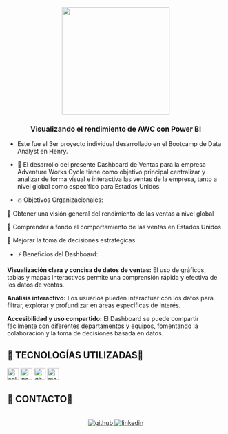 
  
<div align="center">
<img src="https://i.ibb.co/ZWSQX34/AWC-logo.png" align="center" height="" width="250" />
</div>  
  

### <div align="center">Visualizando el rendimiento de AWC con Power BI</div>  
  

- Este fue el 3er proyecto individual desarrollado en el Bootcamp de Data Analyst en Henry.
  
  

- 💯 El desarrollo del presente Dashboard de Ventas para la empresa Adventure Works Cycle tiene como objetivo principal centralizar y analizar de forma visual e interactiva las ventas de la empresa, tanto a nivel global como específico para Estados Unidos.  
  

- 🔥 Objetivos Organizacionales:

🔸 Obtener una visión general del rendimiento de las ventas a nivel global

🔸 Comprender a fondo el comportamiento de las ventas en Estados Unidos

🔸 Mejorar la toma de decisiones estratégicas
  
  

- ⚡ Beneficios del Dashboard:

**Visualización clara y concisa de datos de ventas:** El uso de gráficos, tablas y mapas interactivos permite una comprensión rápida y efectiva de los datos de ventas.

**Análisis interactivo:** Los usuarios pueden interactuar con los datos para filtrar, explorar y profundizar en áreas específicas de interés.

**Accesibilidad y uso compartido:** El Dashboard se puede compartir fácilmente con diferentes departamentos y equipos, fomentando la colaboración y la toma de decisiones basada en datos.

  
  

<h2>
🔹 TECNOLOGÍAS UTILIZADAS🔹
</h2> 
<div align="left">
 <a href="https://www.microsoft.com/es-es/sql-server/sql-server-downloads" target="_blank"><img src=https://img.shields.io/badge/SQLServer-111112?&style=flat-square&logo=microsoftsqlserver&logoColor=CC2927 alt=sqlserver height=27px/></a>
   <a href="https://powerbi.microsoft.com/es/" target="_blank"><img src=https://img.shields.io/badge/PowerBI-111112?&style=flat-square&logo=powerbi&logoColor=F2C811 alt=powerbi height=27px/></a>
</a>
  <a href="https://git-scm.com/" target="_blank"><img src=https://img.shields.io/badge/GIT-111112?&style=flat-square&logo=git&logoColor=F05032 alt=git height=27px/></a>
  <a href="https://markdown.es/" target="_blank"><img src=https://img.shields.io/badge/Markdown-111112?&style=flat-square&logo=markdown&logoColor=white alt=markdown height=27px/></a>

</div>    
  

<h2>
🔹 CONTACTO🔹
</h2>   
  

<br/>  

<div align="center">
<a href="https://github.com/https://github.com/arturoplm" target="_blank">
<img src=https://img.shields.io/badge/github-%2324292e.svg?&style=for-the-badge&logo=github&logoColor=white alt=github style="margin-bottom: 5px;" />
</a>
<a href="https://linkedin.com/in/https://www.linkedin.com/in/arturoplm/" target="_blank">
<img src=https://img.shields.io/badge/linkedin-%231E77B5.svg?&style=for-the-badge&logo=linkedin&logoColor=white alt=linkedin style="margin-bottom: 5px;" />
</a>  
</div>  

<br />

